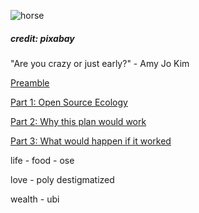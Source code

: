 ![horse](https://pebreo.github.io/IMG_9387.jpeg)
##### credit: pixabay
"Are you crazy or just early?" - Amy Jo Kim


[Preamble](https://pebreo.github.io/midgame/Preamble.html)

[Part 1: Open Source Ecology](https://pebreo.github.io/midgame/partW-ose.html)

[Part 2: Why this plan would work](https://pebreo.github.io/midgame/partX-ubi.html)

[Part 3: What would happen if it worked](https://pebreo.github.io/midgame/partY-poly.html)

life - food - ose

love - poly destigmatized

wealth - ubi



